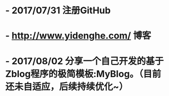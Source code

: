 # - 2017/07/31 注册GitHub
# - http://www.yidenghe.com/ 博客
# - 2017/08/02 分享一个自己开发的基于Zblog程序的极简模板:MyBlog。（目前还未自适应，后续持续优化~）
